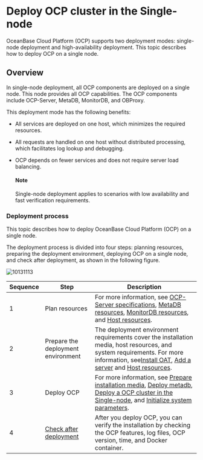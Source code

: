 # Deploy OCP cluster in the Single-node

OceanBase Cloud Platform (OCP) supports two deployment modes: single-node deployment and high-availability deployment. This topic describes how to deploy OCP on a single node.

## Overview

In single-node deployment, all OCP components are deployed on a single node. This node provides all OCP capabilities. The OCP components include OCP-Server, MetaDB, MonitorDB, and OBProxy.

This deployment mode has the following benefits:

* All services are deployed on one host, which minimizes the required resources.

* All requests are handled on one host without distributed processing, which facilitates log lookup and debugging.

* OCP depends on fewer services and does not require server load balancing.

  <main id="notice" type='explain'>
    <h4>Note</h4>
    <p>Single-node deployment applies to scenarios with low availability and fast verification requirements. </p>
  </main>

### Deployment process

This topic describes how to deploy OceanBase Cloud Platform (OCP) on a single node.

The deployment process is divided into four steps: planning resources, preparing the deployment environment, deploying OCP on a single node, and check after deployment, as shown in the following figure.

![10131113](https://help-static-aliyun-doc.aliyuncs.com/assets/img/en-US/7493306461/p338195.png)

| Sequence |Step|Description  |
|----------|-----|--|
| 1        | Plan resources  | For more information, see [OCP-Server specifications](../300.deployment/100.planning-resources/100.planning-resources-of-single-node/100.ocp-server-specifications-single-node.md), [MetaDB resources](../300.deployment/100.planning-resources/100.planning-resources-of-single-node/200.metadb-resources-single-node.md), [MonitorDB resources](../300.deployment/100.planning-resources/100.planning-resources-of-single-node/300.monitordb-resources-single-node.md), and [Host resources](../300.deployment/100.planning-resources/100.planning-resources-of-single-node/400.prepare-host-single-node.md).  |
| 2        | Prepare the deployment environment                                    | The deployment environment requirements cover the installation media, host resources, and system requirements. For more information, see[Install OAT](../200.prepare-the-deployment-environment/100.install-oat.md), [Add a server](../200.prepare-the-deployment-environment/200.standardized-host.md) and [Host resources](../200.prepare-the-deployment-environment/300.environment-check.md).                                                   |
| 3        | Deploy OCP                                           | For more information, see [Prepare installation media](../300.deployment/200.deploying-ocp/100.deploying-a-single-point-of-ocp/100.prepare-installation-media-single-point.md), [Deploy metadb](../300.deployment/200.deploying-ocp/100.deploying-a-single-point-of-ocp/200.install-metadb-single-point.md), [Deploy a OCP cluster in the Single-node](../300.deployment/100.planning-resources/200.planning-resources-of-high-availability/300.monitordb-resources-multi-node.md), and [Initialize system parameters](../300.deployment/200.deploying-ocp/100.deploying-a-single-point-of-ocp/600.initialize-system-parameters-single-point.md). |
| 4        | [Check after deployment](../300.deployment/300.post-deployment-check.md) | After you deploy OCP, you can verify the installation by checking the OCP features, log files, OCP version, time, and Docker container.   |
